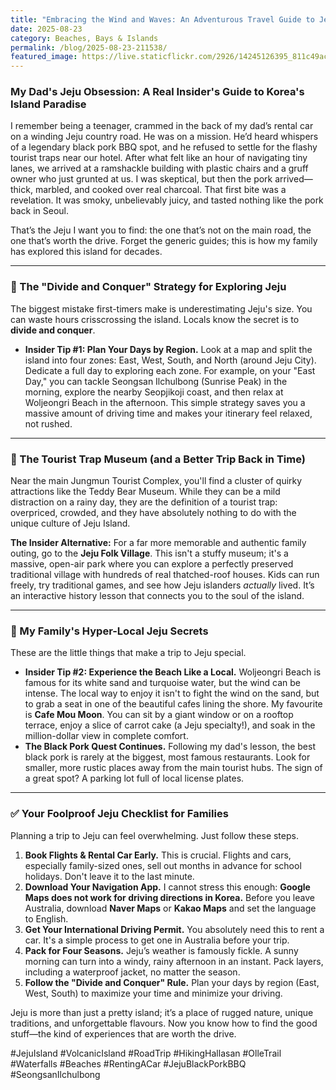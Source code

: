 ```yaml
---
title: "Embracing the Wind and Waves: An Adventurous Travel Guide to Jeju Island"
date: 2025-08-23
category: Beaches, Bays & Islands
permalink: /blog/2025-08-23-211538/
featured_image: https://live.staticflickr.com/2926/14245126395_811c49ac2a.jpg
---
```

### My Dad's Jeju Obsession: A Real Insider's Guide to Korea's Island Paradise

I remember being a teenager, crammed in the back of my dad’s rental car on a winding Jeju country road. He was on a mission. He’d heard whispers of a legendary black pork BBQ spot, and he refused to settle for the flashy tourist traps near our hotel. After what felt like an hour of navigating tiny lanes, we arrived at a ramshackle building with plastic chairs and a gruff owner who just grunted at us. I was skeptical, but then the pork arrived—thick, marbled, and cooked over real charcoal. That first bite was a revelation. It was smoky, unbelievably juicy, and tasted nothing like the pork back in Seoul.

That’s the Jeju I want you to find: the one that’s not on the main road, the one that’s worth the drive. Forget the generic guides; this is how my family has explored this island for decades.

- - -

### 🤔 The "Divide and Conquer" Strategy for Exploring Jeju

The biggest mistake first-timers make is underestimating Jeju's size. You can waste hours crisscrossing the island. Locals know the secret is to **divide and conquer**.

* **Insider Tip #1: Plan Your Days by Region.** Look at a map and split the island into four zones: East, West, South, and North (around Jeju City). Dedicate a full day to exploring each zone. For example, on your "East Day," you can tackle Seongsan Ilchulbong (Sunrise Peak) in the morning, explore the nearby Seopjikoji coast, and then relax at Woljeongri Beach in the afternoon. This simple strategy saves you a massive amount of driving time and makes your itinerary feel relaxed, not rushed.

- - -

### 🧸 The Tourist Trap Museum (and a Better Trip Back in Time)

Near the main Jungmun Tourist Complex, you'll find a cluster of quirky attractions like the Teddy Bear Museum. While they can be a mild distraction on a rainy day, they are the definition of a tourist trap: overpriced, crowded, and they have absolutely nothing to do with the unique culture of Jeju Island.

**The Insider Alternative:** For a far more memorable and authentic family outing, go to the **Jeju Folk Village**. This isn't a stuffy museum; it's a massive, open-air park where you can explore a perfectly preserved traditional village with hundreds of real thatched-roof houses. Kids can run freely, try traditional games, and see how Jeju islanders *actually* lived. It’s an interactive history lesson that connects you to the soul of the island.

- - -

### 🤫 My Family's Hyper-Local Jeju Secrets

These are the little things that make a trip to Jeju special.

* **Insider Tip #2: Experience the Beach Like a Local.** Woljeongri Beach is famous for its white sand and turquoise water, but the wind can be intense. The local way to enjoy it isn't to fight the wind on the sand, but to grab a seat in one of the beautiful cafes lining the shore. My favourite is **Cafe Mou Moon**. You can sit by a giant window or on a rooftop terrace, enjoy a slice of carrot cake (a Jeju specialty!), and soak in the million-dollar view in complete comfort.
* **The Black Pork Quest Continues.** Following my dad's lesson, the best black pork is rarely at the biggest, most famous restaurants. Look for smaller, more rustic places away from the main tourist hubs. The sign of a great spot? A parking lot full of local license plates.

- - -

### ✅ Your Foolproof Jeju Checklist for Families

Planning a trip to Jeju can feel overwhelming. Just follow these steps.

1. **Book Flights & Rental Car Early.** This is crucial. Flights and cars, especially family-sized ones, sell out months in advance for school holidays. Don't leave it to the last minute.
2. **Download Your Navigation App.** I cannot stress this enough: **Google Maps does not work for driving directions in Korea.** Before you leave Australia, download **Naver Maps** or **Kakao Maps** and set the language to English.
3. **Get Your International Driving Permit.** You absolutely need this to rent a car. It's a simple process to get one in Australia before your trip.
4. **Pack for Four Seasons.** Jeju’s weather is famously fickle. A sunny morning can turn into a windy, rainy afternoon in an instant. Pack layers, including a waterproof jacket, no matter the season.
5. **Follow the "Divide and Conquer" Rule.** Plan your days by region (East, West, South) to maximize your time and minimize your driving.

Jeju is more than just a pretty island; it’s a place of rugged nature, unique traditions, and unforgettable flavours. Now you know how to find the good stuff—the kind of experiences that are worth the drive.

\#JejuIsland #VolcanicIsland #RoadTrip #HikingHallasan #OlleTrail #Waterfalls #Beaches #RentingACar #JejuBlackPorkBBQ #SeongsanIlchulbong